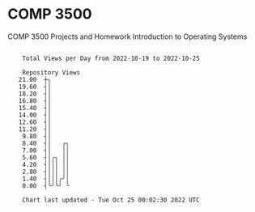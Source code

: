 # COMP 3500
COMP 3500 Projects and Homework
Introduction to Operating Systems

```

    Total Views per Day from 2022-10-19 to 2022-10-25

    Repository Views
   21.00  ┼╮
   19.60  ┤│
   18.20  ┤│
   16.80  ┤│
   15.40  ┤│
   14.00  ┤│
   12.60  ┤│
   11.20  ┤│
    9.80  ┤│
    8.40  ┤│   ╭╮
    7.00  ┤│   ││
    5.60  ┤│╭╮ ││
    4.20  ┤│││ ││
    2.80  ┤│││ ││
    1.40  ┤│││╭╯│
    0.00  ┤╰╯╰╯ ╰

    Chart last updated - Tue Oct 25 00:02:30 2022 UTC
    
```
